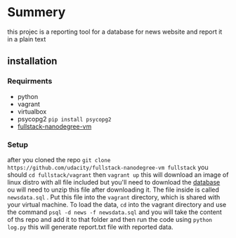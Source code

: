 # Summery

this projec is a reporting tool for a database for  news website and report it in a plain text 

## installation

### Requirments

- python
- vagrant
- virtualbox
- psycopg2 `pip install psycopg2`
- [fullstack-nanodegree-vm](https://github.com/udacity/fullstack-nanodegree-vm)

### Setup

after you cloned the repo `git clone https://github.com/udacity/fullstack-nanodegree-vm fullstack`
you should `cd fullstack/vagrant` then `vagrant up` this will download an image of linux distro with all file included but you'll need to download the [database](https://d17h27t6h515a5.cloudfront.net/topher/2016/August/57b5f748_newsdata/newsdata.zip) ou will need to unzip this file after downloading it. The file inside is called  `newsdata.sql` . Put this file into the `vagrant` directory, which is shared with your virtual machine.
To load the data, `cd` into the vagrant directory and use the command `psql -d news -f newsdata.sql` and
  you will take the content of ths repo and add it to that folder and then run the code using `python log.py` this will generate report.txt file with reported data.
